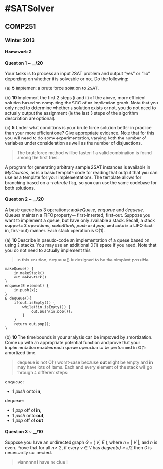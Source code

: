 #SATSolver
=============

## COMP251

### Winter 2013

#### Homework 2


#### Question 1 ~ __/20

Your tasks is to process an input 2SAT problem and output “yes” or “no” depending on whether it is
solveable or not. Do the following:


(a) **5** Implement a brute force solution to 2SAT.

(b) **10** Implement the first 2 steps (i and ii) of the above, more efficient solution based on computing the SCC of an implication graph. Note that you only need to determine whether a solution exists or not, you do not need to actually output the assignment (ie the last 3 steps of the algorithm description are optional).

(c) **5** Under what conditions is your brute force solution better in practice than your more efficient one? Give appropriate evidence. Note that for this you will need to do some experimentation, varying both the number of variables under consideration as well as the number of disjunctions.

> The bruteforce method will be faster if a valid combination is found among the first tries.

A program for generating arbitrary sample 2SAT instances is available in *MyCourses*, as is a basic template code for reading that output that you can use as a template for your implementations. The template allows for branching based on a *-nobrute* flag, so you can use the same codebase for both solutions.


#### Question 2 ~ __/20


A basic queue has 3 operations: *makeQueue*, *enqueue* and *dequeue*. Queues maintain a FIFO property—
first-inserted, first-out.
Suppose you want to implement a queue, but have only available a stack. Recall, a stack supports 3 operations, *makeStack*, *push* and *pop*, and acts in a LIFO (last-in, first-out) manner. Each stack operation is O(1).


(a) **10** Describe in pseudo-code an implementation of a queue based on using 2 stacks. You may use an additional O(1) space if you need. Note that you do not need to actually implement this!

> In this solution, dequeue() is designed to be the simplest possible.

	makeQueue() {
		in.makeStack()
		out.makeStack()
	}
	enqueue(E element) {
		in.push(x);
	}
	E dequeue(){
		if(out.isEmpty()) {
			while(!in.isEmpty()) {
				out.push(in.pop());
			}
		}
		return out.pop();
	}

(b) **10** The time bounds in your analysis can be improved by amortization. Come up with an appropriate potential function and prove that your implementation enables each queue operation to be performed in O(1) amortized time.

> dequeue is not O(1) worst-case because **out** might be empty and **in** may have lots of items.
Each and every element of the stack will go through 4 different steps:

enqueue:

* 1 *push* onto **in**,

dequeue:
* 1 *pop* off of **in**,
* 1 *push* onto **out**,
* 1 *pop* off of **out**




#### Question 3 ~ __/10


Suppose you have an undirected graph *G* = ( *V*, *E* ), where *n* = | *V* |, and *n* is even. Prove that for all *n* ≥ 2, if every *v* ∈ *V* has *degree(v)* ≥ *n*/2 then *G* is necessarily connected.

> Mannnnn I have no clue !


